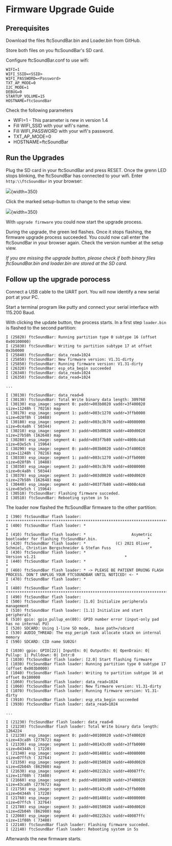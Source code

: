 # Firmware Upgrade Guide

## Prerequisites

Download the files ftcSoundBar.bin and Loader.bin from GitHub.

Store both files on you ftcSoundBar's SD card.

Configure ftcSoundBar.conf to use wifi:

```
WIFI=1
WIFI_SSID=<SSID>
WIFI_PASSWORD=<Password>
TXT_AP_MODE=0
I2C_MODE=1
DEBUG=0
STARTUP_VOLUME=15
HOSTNAME=ftcSoundBar
```
Check the following parameters

- WIFI=1 - This parameter is new in version 1.4
- Fill WIFI_SSID with your wifi's name.
- Fill WIFI_PASSWORD with your wifi's password.
- TXT_AP_MODE=0
- HOSTNAME=ftcSoundBar

## Run the Upgrades

Plug the SD card  in your ftcSoundBar and press RESET.
Once the grenn LED stops blinking, the ftcSoundBar has connected to your wifi.
Enter ```http:\\ftcSoundBar``` in your browser:

![](img/webui.png){width=350}

Click the marked setup-button to change to the setup view:

![](img/setup.png){width=350}

With ```upgrade firmware``` you could now start the upgrade process.

During the upgrade, the green led flashes. Once it stops flashing, the firmware upgrade process succeeded. You could now call enter the ftcSoundBar in your browser again. Check the version number at the setup view.

*If you are missing the upgrade button, please check if both binary files ftcSoundBar.bin and loader.bin are stored at the SD card.*

## Follow up the upgrade porocess

Connect a USB cable to the UART port. You will now identify a new serial port at your PC.

Start a terminal program like putty and connect your serial interface with 115.200 Baud.

With clicking the update button, the process starts. In a first step ```loader.bin``` is flashed to the second partition:

```
I (25820) ftcSoundBar: Running partition type 0 subtype 16 (offset 0x00100000)
I (25830) ftcSoundBar: Writing to partition subtype 17 at offset 0x3b0000
I (25840) ftcSoundBar: data_read=1024
I (25850) ftcSoundBar: New firmware version: V1.31-dirty
I (25850) ftcSoundBar: Running firmware version: V1.31-dirty
I (26320) ftcSoundBar: esp_ota_begin succeeded
I (26340) ftcSoundBar: data_read=1024
I (26350) ftcSoundBar: data_read=1024

...

I (30130) ftcSoundBar: data_read=0
I (30130) ftcSoundBar: Total Write binary data length: 309760
I (30130) esp_image: segment 0: paddr=003b0020 vaddr=3f400020 size=11248h ( 70216) map
I (30170) esp_image: segment 1: paddr=003c1270 vaddr=3ffb0000 size=028f8h ( 10488)
I (30180) esp_image: segment 2: paddr=003c3b70 vaddr=40080000 size=0c4a8h ( 50344)
I (30210) esp_image: segment 3: paddr=003d0020 vaddr=400d0020 size=27b58h (162648) map
I (30280) esp_image: segment 4: paddr=003f7b80 vaddr=4008c4a8 size=03e5ch ( 15964)
I (30290) esp_image: segment 0: paddr=003b0020 vaddr=3f400020 size=11248h ( 70216) map
I (30330) esp_image: segment 1: paddr=003c1270 vaddr=3ffb0000 size=028f8h ( 10488)
I (30350) esp_image: segment 2: paddr=003c3b70 vaddr=40080000 size=0c4a8h ( 50344)
I (30370) esp_image: segment 3: paddr=003d0020 vaddr=400d0020 size=27b58h (162648) map
I (30440) esp_image: segment 4: paddr=003f7b80 vaddr=4008c4a8 size=03e5ch ( 15964)
I (30510) ftcSoundBar: Flashing firmware succeded.
I (30510) ftcSoundBar: Rebooting system in 5s
```

The loader now flashed the ftcSoundBar firmware to the other partition:

```
I (390) ftcSoundBar flash loader: **********************************************************************************************
I (400) ftcSoundBar flash loader: *                                                                                            *
I (410) ftcSoundBar flash loader: *                    Asymetric bootloader for flashing ftcSoundBar.bin.                      *
I (420) ftcSoundBar flash loader: *             (C) 2021 Oliver Schmiel, Christian Bergschneider & Stefan Fuss                 *
I (430) ftcSoundBar flash loader: *                                        Version v1.21                                       *
I (440) ftcSoundBar flash loader: *                                                                                            *
I (460) ftcSoundBar flash loader: * -> PLEASE BE PATIENT DRUING FLASH PROCESS. DON'T UNPLUG YOUR FTCSOUNDBAR UNTIL NOTICED! <- *
I (470) ftcSoundBar flash loader: *                                                                                            *
I (480) ftcSoundBar flash loader: **********************************************************************************************
I (490) ftcSoundBar flash loader:
I (500) ftcSoundBar flash loader: [1.0] Initialize peripherals management
I (510) ftcSoundBar flash loader: [1.1] Initialize and start peripherals
E (510) gpio: gpio_pullup_en(80): GPIO number error (input-only pad has no internal PU)
I (520) SDCARD: Using 1-line SD mode,  base path=/sdcard
I (530) AUDIO_THREAD: The esp_periph task allocate stack on internal memory
I (590) SDCARD: CID name SU02G!

I (1030) gpio: GPIO[22]| InputEn: 0| OutputEn: 0| OpenDrain: 0| Pullup: 1| Pulldown: 0| Intr:0
I (1030) ftcSoundBar flash loader: [2.0] Start flashing firmware
I (1030) ftcSoundBar flash loader: Running partition type 0 subtype 17 (offset 0x003b0000)
I (1040) ftcSoundBar flash loader: Writing to partition subtype 16 at offset 0x100000
I (1060) ftcSoundBar flash loader: data_read=1024
I (1060) ftcSoundBar flash loader: New firmware version: V1.31-dirty
I (1070) ftcSoundBar flash loader: Running firmware version: V1.31-dirty
I (3910) ftcSoundBar flash loader: esp_ota_begin succeeded
I (3930) ftcSoundBar flash loader: data_read=1024

...

I (21230) ftcSoundBar flash loader: data_read=0
I (21230) ftcSoundBar flash loader: Total Write binary data length: 1264224
I (21230) esp_image: segment 0: paddr=00100020 vaddr=3f400020 size=43ca8h (277672) map
I (21330) esp_image: segment 1: paddr=00143cd0 vaddr=3ffb0000 size=04344h ( 17220)
I (21340) esp_image: segment 2: paddr=0014801c vaddr=40080000 size=07ffch ( 32764)
I (21350) esp_image: segment 3: paddr=00150020 vaddr=400d0020 size=d2b04h (862980) map
I (21630) esp_image: segment 4: paddr=00222b2c vaddr=40087ffc size=11f08h ( 73480)
I (21660) esp_image: segment 0: paddr=00100020 vaddr=3f400020 size=43ca8h (277672) map
I (21750) esp_image: segment 1: paddr=00143cd0 vaddr=3ffb0000 size=04344h ( 17220)
I (21760) esp_image: segment 2: paddr=0014801c vaddr=40080000 size=07ffch ( 32764)
I (21780) esp_image: segment 3: paddr=00150020 vaddr=400d0020 size=d2b04h (862980) map
I (22060) esp_image: segment 4: paddr=00222b2c vaddr=40087ffc size=11f08h ( 73480)
I (22140) ftcSoundBar flash loader: Flashing firmware succeded.
I (22140) ftcSoundBar flash loader: Rebooting system in 5s
```

Afterwards the new firmware starts.